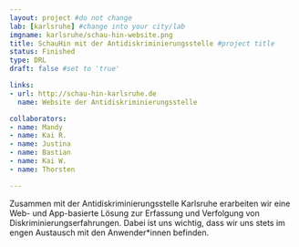 ```yaml
---
layout: project #do not change
lab: [karlsruhe] #change into your city/lab
imgname: karlsruhe/schau-hin-website.png
title: SchauHin mit der Antidiskriminierungsstelle #project title
status: Finished
type: DRL
draft: false #set to 'true'

links:
- url: http://schau-hin-karlsruhe.de
  name: Website der Antidiskriminierungsstelle

collaborators:
- name: Mandy
- name: Kai R.
- name: Justina
- name: Bastian
- name: Kai W.
- name: Thorsten

---
```


Zusammen mit der Antidiskriminierungsstelle Karlsruhe erarbeiten wir eine Web- und App-basierte Lösung zur Erfassung und Verfolgung von Diskriminierungserfahrungen. Dabei ist uns wichtig, dass wir uns stets im engen Austausch mit den Anwender*innen befinden.

